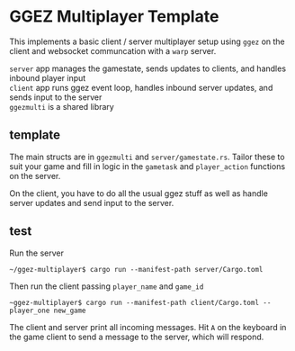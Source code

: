 # GGEZ Multiplayer Template

This implements a basic client / server multiplayer setup using `ggez` on the client and websocket communcation with a `warp` server.

`server` app manages the gamestate, sends updates to clients, and handles inbound player input  
`client` app runs ggez event loop, handles inbound server updates, and sends input to the server  
`ggezmulti` is a shared library

## template
The main structs are in `ggezmulti` and `server/gamestate.rs`. Tailor these to suit your game and fill in logic in the `gametask` and  `player_action` functions on the server. 

On the client, you have to do all the usual ggez stuff as well as handle server updates and send input to the server.

## test
Run the server  

`~/ggez-multiplayer$ cargo run --manifest-path server/Cargo.toml`  

Then run the client passing `player_name` and `game_id`  

`~ggez-multiplayer$ cargo run --manifest-path client/Cargo.toml -- player_one new_game`  

The client and server print all incoming messages. Hit `A` on the keyboard in the game client to send a message to the server, which will respond.
